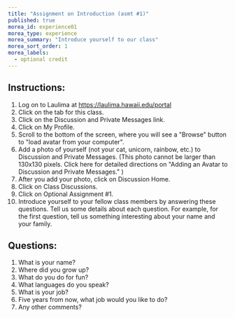 ```yaml
---
title: "Assignment on Introduction (asmt #1)"
published: true
morea_id: experience01
morea_type: experience
morea_summary: "Introduce yourself to our class"
morea_sort_order: 1
morea_labels:
  - optional credit
---
```


## Instructions:
1. Log on to Laulima at https://laulima.hawaii.edu/portal
2. Click on the tab for this class.
3. Click on the Discussion and Private Messages link.
4. Click on My Profile.
5. Scroll to the bottom of the screen, where you will see a "Browse" button to "load avatar from your computer".
6. Add a photo of yourself (not your cat, unicorn, rainbow, etc.) to Discussion and Private Messages. (This photo cannot be larger than 130x130 pixels. Click here for detailed directions on "Adding an Avatar to Discussion and Private Messages." )
7. After you add your photo, click on Discussion Home.
8. Click on Class Discussions.
9. Click on Optional Assignment #1.
10. Introduce yourself to your fellow class members by answering these questions.
 Tell us some details about each question. For example, for the first question, tell us something interesting about your name and your family. 


## Questions:
1. What is your name? 
2. Where did you grow up? 
3. What do you do for fun? 
4. What languages do you speak? 
5. What is your job? 
6. Five years from now, what job would you like to do?
7. Any other comments?